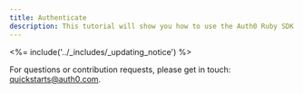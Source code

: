 ```yaml
---
title: Authenticate
description: This tutorial will show you how to use the Auth0 Ruby SDK to add authentication and authorization to your API.
---
```


<%= include('../_includes/_updating_notice') %>

For questions or contribution requests, please get in touch: <a mailto="quickstarts@auth0.com">quickstarts@auth0.com</a>.